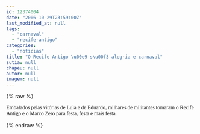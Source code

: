 ```yaml
---
id: 12374004
date: "2006-10-29T23:59:00Z"
last_modified_at: null
tags:
  - "carnaval"
  - "recife-antigo"
categories:
  - "noticias"
title: "O Recife Antigo \u00e9 s\u00f3 alegria e carnaval"
sutia: null
chapeu: null
autor: null
imagem: null
---
```

{% raw %}
<p><FONT face=Verdana>Embalados pelas vitórias de Lula e de Eduardo, milhares de militantes tomaram o Recife Antigo e o Marco Zero para festa, festa e mais festa.</FONT> </p>
{% endraw %}